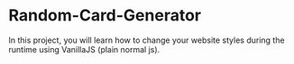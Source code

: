 # Random-Card-Generator
In this project, you will learn how to change your website styles during the runtime using VanillaJS (plain normal js).
